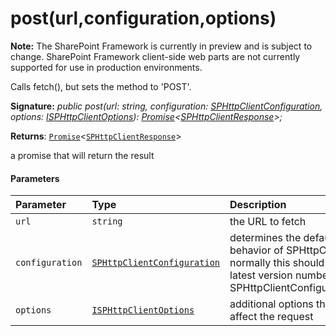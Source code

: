 # post(url,configuration,options)
**Note:** The SharePoint Framework is currently in preview and is subject to change. SharePoint Framework client-side web parts are not currently supported for use in production environments.



Calls fetch(), but sets the method to 'POST'.

**Signature:** _public post(url: string, configuration: [SPHttpClientConfiguration](../../sp-http.api/class/sphttpclientconfiguration.md),
    options: [ISPHttpClientOptions](../../sp-http.api/interface/isphttpclientoptions.md)): [Promise](../../es6-promise.api/class/promise.md)<[SPHttpClientResponse](../../sp-http.api/class/sphttpclientresponse.md)>;_

**Returns**: [`Promise`](../../es6-promise.api/class/promise.md)<[`SPHttpClientResponse`](../../sp-http.api/class/sphttpclientresponse.md)>



a promise that will return the result

#### Parameters


| Parameter	   | Type    | Description |
|:-------------|:---------------|:------------|
| `url`    | `string` | the URL to fetch |
| `configuration`    | [`SPHttpClientConfiguration`](../../sp-http.api/class/sphttpclientconfiguration.md) | determines the default behavior of SPHttpClient; normally this should be the latest version number from SPHttpClientConfigurations |
| `options`    | [`ISPHttpClientOptions`](../../sp-http.api/interface/isphttpclientoptions.md) | additional options that affect the request |


